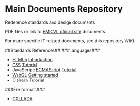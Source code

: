 Main Documents Repository
=====================================

Rederence standards and design documents 

PDF files or link to [EMICVL ofiicial site](http://sites.google.com/a/my.westminster.ac.uk/emicvl) documents.

For more specific IT related documents, see this repository WIKI.

##Standards References##
###Languages###
* [HTML5](http://www.w3.org/TR/html5) [Introduction](http://www.w3schools.com/html/html5_intro.asp)
* [CSS](http://www.w3.org/Style/CSS) [Tutorial](http://www.w3schools.com/css)
* JavaScript: [ECMAScript](http://www.ecmascript.org) [Tutorial](http://www.w3schools.com/js)
* [WebGL](https://www.khronos.org/webgl) [Getting started](https://developer.mozilla.org/en-US/docs/Web/WebGL/Getting_started_with_WebGL)
* [C sharp](http://www.ecma-international.org/publications/standards/Ecma-334.htm) [Tutorial](http://msdn.microsoft.com/en-us/library/aa288436(v=vs.71).aspx)

###File formats###
* [COLLADA](https://collada.org)
